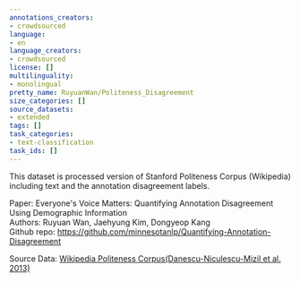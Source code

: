 ```yaml
---
annotations_creators:
- crowdsourced
language:
- en
language_creators:
- crowdsourced
license: []
multilinguality:
- monolingual
pretty_name: RuyuanWan/Politeness_Disagreement
size_categories: []
source_datasets: 
- extended
tags: []
task_categories:
- text-classification
task_ids: []
---
```


This dataset is processed version of Stanford Politeness Corpus (Wikipedia) including text and the annotation disagreement labels. <br>

Paper: Everyone's Voice Matters: Quantifying Annotation Disagreement Using Demographic Information <br>
Authors: Ruyuan Wan, Jaehyung Kim, Dongyeop Kang <br>
Github repo: https://github.com/minnesotanlp/Quantifying-Annotation-Disagreement <br>

Source Data: [Wikipedia Politeness Corpus(Danescu-Niculescu-Mizil et al. 2013)](https://convokit.cornell.edu/documentation/wiki_politeness.html) <br>
